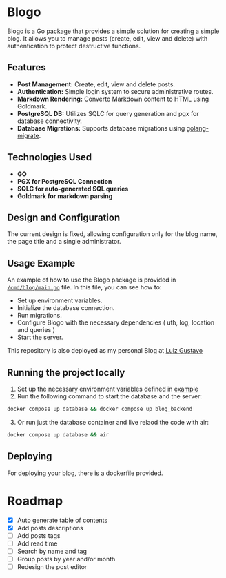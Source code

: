 # Blogo

Blogo is a Go package that provides a simple solution for creating a simple blog. It allows you to manage posts (create, edit, view and delete) with authentication to protect destructive functions.

## Features

- **Post Management:** Create, edit, view and delete posts.
- **Authentication:** Simple login system to secure administrative routes.
- **Markdown Rendering:** Converto Markdown content to HTML using Goldmark.
- **PostgreSQL DB:** Utilizes SQLC for query generation and pgx for database connectivity.
- **Database Migrations:** Supports database migrations using [golang-migrate](https://github.com/golang-migrate/migrate).

## Technologies Used

- **GO**
- **PGX for PostgreSQL Connection**
- **SQLC for auto-generated SQL queries**
- **Goldmark for markdown parsing**

## Design and Configuration

The current design is fixed, allowing configuration only for the blog name, the page title and a single administrator.

## Usage Example

An example of how to use the Blogo package is provided in [`/cmd/blog/main.go`](cmd/blog/main.go) file. In this file, you can see how to:

- Set up environment variables.
- Initialize the database connection.
- Run migrations.
- Configure Blogo with the necessary dependencies ( uth, log, location and queries )
- Start the server.

This repository is also deployed as my personal Blog at [Luiz Gustavo](https://luizgustavojunqueira.up.railway.app/)

## Running the project locally

1. Set up the necessary environment variables defined in [example](.env.example)
2. Run the following command to start the database and the server:

```bash
docker compose up database && docker compose up blog_backend
```

3. Or run just the database container and live relaod the code with air:

```bash
docker compose up database && air
```

## Deploying

For deploying your blog, there is a dockerfile provided.

# Roadmap

- [x] Auto generate table of contents
- [x] Add posts descriptions
- [ ] Add posts tags
- [ ] Add read time
- [ ] Search by name and tag
- [ ] Group posts by year and/or month
- [ ] Redesign the post editor
